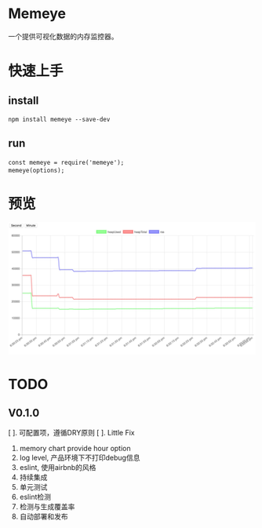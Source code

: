 # Memeye

一个提供可视化数据的内存监控器。

# 快速上手

## install
```
npm install memeye --save-dev
```

## run
```
const memeye = require('memeye');
memeye(options);
```

# 预览

![dashboard](./client/images/image.jpeg)

# TODO
## V0.1.0
[ ]. 可配置项，遵循DRY原则
[ ]. Little Fix
  1. memory chart provide hour option
  2. log level, 产品环境下不打印debug信息
3. eslint, 使用airbnb的风格
4. 持续集成
  1. 单元测试
  2. eslint检测
  3. 检测与生成覆盖率
  4. 自动部署和发布
